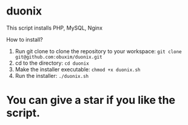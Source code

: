 # duonix
This script installs PHP, MySQL, Nginx

How to install?

1. Run git clone to clone the repository to your workspace: `git clone git@github.com:obuxim/duonix.git`
2. cd to the directory: `cd duonix`
3. Make the installer executable: `chmod +x duonix.sh`
4. Run the installer: `./duonix.sh`


# You can give a star if you like the script.
